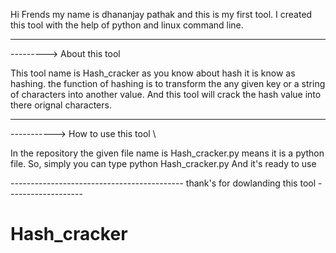 Hi Frends my name is dhananjay pathak and this is my first tool.
I created this tool with the help of python and linux command line.

---------------------------------------------------------------------------
---------> About this tool 

This tool name is Hash_cracker as you know about hash it is know as hashing. 
the function of hashing is to transform the any given key or a string of characters into another value.
And this tool will crack the hash value into there orignal characters.

---------------------------------------------------------------------------
-----------> How to use this tool \

In the repository the given file name is Hash_cracker.py means it is a python file.
So, simply you can type 
       python Hash_cracker.py 
                And it's ready to use 
                
------------------------------------------- thank's for dowlanding this tool -------------------

# Hash_cracker

